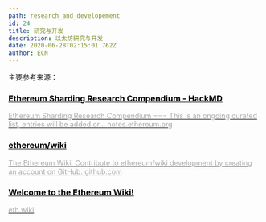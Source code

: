 ```yaml
---
path: research_and_developement
id: 24
title: 研究与开发
description: 以太坊研究与开发
date: 2020-06-28T02:15:01.762Z
author: ECN
---
```


主要参考来源：

<!-- 第4栏 -->
<div class="linkbox">
<a  href="https://notes.ethereum.org/@serenity/H1PGqDhpm?type=view"  style="color: black">
   <h3>
   <strong>Ethereum Sharding Research Compendium - HackMD</strong>
   </h3> 
    <span style="color:#aaa">
     Ethereum Sharding Research Compendium ===  This is an ongoing curated list, entries will be added or...
   </span>
       <span style="color:#aaa">
    notes.ethereum.org
   </span>
</a>
</div>


<!-- 第4栏 -->
<div class="linkbox">
<a  href="https://github.com/ethereum/wiki/wiki/Sharding-introduction-R&D-compendium"  style="color: black">
   <h3>
   <strong>ethereum/wiki</strong>
   </h3> 
    <span style="color:#aaa">
     The Ethereum Wiki. Contribute to ethereum/wiki development by creating an account on GitHub.
   </span>
        <span style="color:#aaa">
    github.com
   </span>
</a>
</div>

<!-- 第4栏 -->
<div class="linkbox">
<a  href="https://eth.wiki/en/home"  style="color: black">
   <h3>
   <strong>Welcome to the Ethereum Wiki!</strong>
   </h3> 
    <span style="color:#aaa">
    eth.wiki
   </span>
</a>
</div>